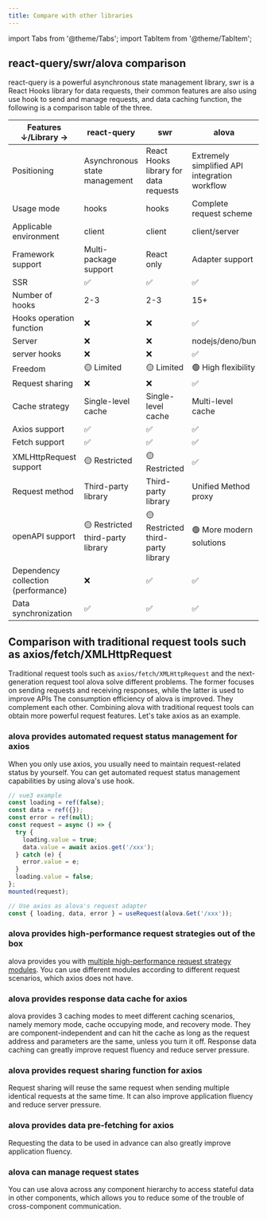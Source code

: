 ```yaml
---
title: Compare with other libraries
---
```


import Tabs from '@theme/Tabs';
import TabItem from '@theme/TabItem';

## react-query/swr/alova comparison

react-query is a powerful asynchronous state management library, swr is a React Hooks library for data requests, their common features are also using use hook to send and manage requests, and data caching function, the following is a comparison table of the three.

| Features ↓/Library →                | react-query                       | swr                                   | alova                                         |
| ----------------------------------- | --------------------------------- | ------------------------------------- | --------------------------------------------- |
| Positioning                         | Asynchronous state management     | React Hooks library for data requests | Extremely simplified API integration workflow |
| Usage mode                          | hooks                             | hooks                                 | Complete request scheme                       |
| Applicable environment              | client                            | client                                | client/server                                 |
| Framework support                   | Multi-package support             | React only                            | Adapter support                               |
| SSR                                 | ✅                                | ✅                                    | ✅                                            |
| Number of hooks                     | 2-3                               | 2-3                                   | 15+                                           |
| Hooks operation function            | ❌                                | ❌                                    | ✅                                            |
| Server                              | ❌                                | ❌                                    | nodejs/deno/bun                               |
| server hooks                        | ❌                                | ❌                                    | ✅                                            |
| Freedom                             | 🟡 Limited                        | 🟡 Limited                            | 🟢 High flexibility                           |
| Request sharing                     | ❌                                | ❌                                    | ✅                                            |
| Cache strategy                      | Single-level cache                | Single-level cache                    | Multi-level cache                             |
| Axios support                       | ✅                                | ✅                                    | ✅                                            |
| Fetch support                       | ✅                                | ✅                                    | ✅                                            |
| XMLHttpRequest support              | 🟡 Restricted                     | 🟡 Restricted                         | ✅                                            |
| Request method                      | Third-party library               | Third-party library                   | Unified Method proxy                          |
| openAPI support                     | 🟡 Restricted third-party library | 🟡 Restricted third-party library     | 🟢 More modern solutions                      |
| Dependency collection (performance) | ❌                                | ✅                                    | ✅                                            |
| Data synchronization                | ✅                                | ✅                                    | ✅                                            |

## Comparison with traditional request tools such as axios/fetch/XMLHttpRequest

Traditional request tools such as `axios/fetch/XMLHttpRequest` and the next-generation request tool alova solve different problems. The former focuses on sending requests and receiving responses, while the latter is used to improve APIs The consumption efficiency of alova is improved. They complement each other. Combining alova with traditional request tools can obtain more powerful request features. Let's take axios as an example.

### alova provides automated request status management for axios

When you only use axios, you usually need to maintain request-related status by yourself. You can get automated request status management capabilities by using alova's use hook.

<Tabs>
<TabItem value="1" label="axios only">

```javascript
// vue3 example
const loading = ref(false);
const data = ref({});
const error = ref(null);
const request = async () => {
  try {
    loading.value = true;
    data.value = await axios.get('/xxx');
  } catch (e) {
    error.value = e;
  }
  loading.value = false;
};
mounted(request);
```

</TabItem>
<TabItem value="2" label="axios+alova">

```javascript
// Use axios as alova's request adapter
const { loading, data, error } = useRequest(alova.Get('/xxx'));
```

</TabItem>
</Tabs>

### alova provides high-performance request strategies out of the box

alova provides you with [multiple high-performance request strategy modules](/tutorial/client/strategy). You can use different modules according to different request scenarios, which axios does not have.

### alova provides response data cache for axios

alova provides 3 caching modes to meet different caching scenarios, namely memory mode, cache occupying mode, and recovery mode. They are component-independent and can hit the cache as long as the request address and parameters are the same, unless you turn it off. Response data caching can greatly improve request fluency and reduce server pressure.

### alova provides request sharing function for axios

Request sharing will reuse the same request when sending multiple identical requests at the same time. It can also improve application fluency and reduce server pressure.

### alova provides data pre-fetching for axios

Requesting the data to be used in advance can also greatly improve application fluency.

### alova can manage request states

You can use alova across any component hierarchy to access stateful data in other components, which allows you to reduce some of the trouble of cross-component communication.
